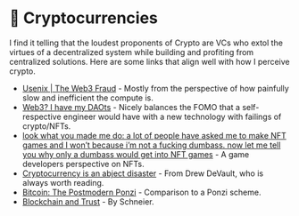 # 💸 Cryptocurrencies

I find it telling that the loudest proponents of Crypto are VCs who extol the virtues of a decentralized system while building and profiting from centralized solutions. Here are some links that align well with how I perceive crypto.

- [Usenix | The Web3 Fraud](https://www.usenix.org/publications/loginonline/web3-fraud) - Mostly from the perspective of how painfully slow and inefficient the compute is.
- [Web3? I have my DAOts](https://networked.substack.com/p/web3-i-have-my-daots) - Nicely balances the FOMO that a self-respective engineer would have with a new technology with failings of crypto/NFTs.
- [look what you made me do: a lot of people have asked me to make NFT games and I won’t because i’m not a fucking dumbass. now let me tell you why only a dumbass would get into NFT games](https://docseuss.medium.com/look-what-you-made-me-do-a-lot-of-people-have-asked-me-to-make-nft-games-and-i-wont-because-i-m-29c7cfdbbb79) - A game developers perspective on NFTs.
- [Cryptocurrency is an abject disaster](https://drewdevault.com/2021/04/26/Cryptocurrency-is-a-disaster.html) - From Drew DeVault, who is always worth reading.
- [Bitcoin: The Postmodern Ponzi](https://www.stephendiehl.com/blog/ponzi.html) - Comparison to a Ponzi scheme.
- [Blockchain and Trust](https://www.schneier.com/blog/archives/2019/02/blockchain_and_.html) - By Schneier.

